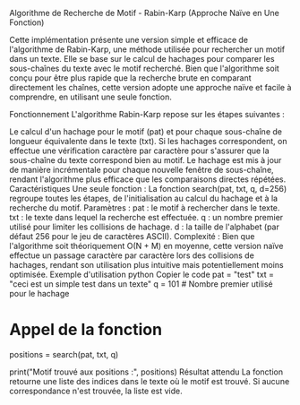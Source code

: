 Algorithme de Recherche de Motif - Rabin-Karp (Approche Naïve en Une Fonction)

Cette implémentation présente une version simple et efficace de l'algorithme de Rabin-Karp, une méthode utilisée pour rechercher un motif dans un texte. Elle se base sur le calcul de hachages pour comparer les sous-chaînes du texte avec le motif recherché. Bien que l'algorithme soit conçu pour être plus rapide que la recherche brute en comparant directement les chaînes, cette version adopte une approche naïve et facile à comprendre, en utilisant une seule fonction.

Fonctionnement
L'algorithme Rabin-Karp repose sur les étapes suivantes :

Le calcul d'un hachage pour le motif (pat) et pour chaque sous-chaîne de longueur équivalente dans le texte (txt).
Si les hachages correspondent, on effectue une vérification caractère par caractère pour s'assurer que la sous-chaîne du texte correspond bien au motif.
Le hachage est mis à jour de manière incrémentale pour chaque nouvelle fenêtre de sous-chaîne, rendant l'algorithme plus efficace que les comparaisons directes répétées.
Caractéristiques
Une seule fonction : La fonction search(pat, txt, q, d=256) regroupe toutes les étapes, de l'initialisation au calcul du hachage et à la recherche du motif.
Paramètres :
pat : le motif à rechercher dans le texte.
txt : le texte dans lequel la recherche est effectuée.
q : un nombre premier utilisé pour limiter les collisions de hachage.
d : la taille de l'alphabet (par défaut 256 pour le jeu de caractères ASCII).
Complexité : Bien que l'algorithme soit théoriquement O(N + M) en moyenne, cette version naïve effectue un passage caractère par caractère lors des collisions de hachages, rendant son utilisation plus intuitive mais potentiellement moins optimisée.
Exemple d'utilisation
python
Copier le code
pat = "test"
txt = "ceci est un simple test dans un texte"
q = 101  # Nombre premier utilisé pour le hachage

# Appel de la fonction
positions = search(pat, txt, q)

print("Motif trouvé aux positions :", positions)
Résultat attendu
La fonction retourne une liste des indices dans le texte où le motif est trouvé. Si aucune correspondance n'est trouvée, la liste est vide.